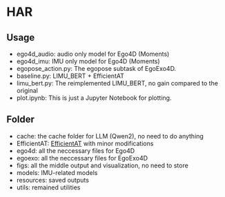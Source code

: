 # HAR

## Usage
- ego4d_audio: audio only model for Ego4D (Moments)
- ego4d_imu: IMU only model for Ego4D (Moments)
- egopose_action.py: The egopose subtask of EgoExo4D.
- baseline.py: LIMU_BERT + EfficientAT
- limu_bert.py: The reimplemented LIMU_BERT, no gain compared to the original
- plot.ipynb: This is just a Jupyter Notebook for plotting.

## Folder
- cache: the cache folder for LLM (Qwen2), no need to do anything
- EfficientAT: [EfficientAT](https://github.com/fschmid56/EfficientAT?tab=readme-ov-file) with minor modifications
- ego4d: all the neccessary files for Ego4D
- egoexo: all the neccessary files for EgoExo4D
- figs: all the middle output and visualization, no need to store
- models: IMU-related models
- resources: saved outputs
- utils: remained utilities